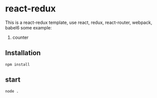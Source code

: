 # react-redux

This is a react-redux template, use react, redux, react-router, webpack, babel6
some example: 

1. counter

## Installation

```
npm install
```

## start

```
node .
```
